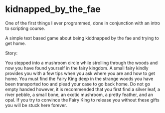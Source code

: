 # kidnapped_by_the_fae
One of the first things I ever programmed, done in conjunction with an intro to scripting course.

A simple text based game about being kiddnapped by the fae and trying to get home.

Story:

You stepped into a mushroom circle while strolling through the woods and now you have found yourself in the fairy kingdom. A small fairy kindly provides you with a few tips when you ask where you are and how to get home. You must find the Fairy King deep in the strange woods you have been transported too and plead your case to go back home. Do not go empty handed however, it is recommended that you first find a silver leaf, a river pebble, a small bone, an exotic mushroom, a pretty feather, and an opal. If you try to convince the Fairy King to release you without these gifts you will be stuck here forever.
